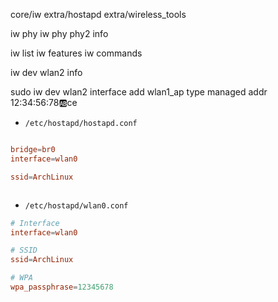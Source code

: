 core/iw
extra/hostapd
extra/wireless_tools

















iw phy
iw phy phy2 info


iw list
iw features
iw commands

iw dev wlan2 info




sudo iw dev wlan2 interface add wlan1_ap type managed addr 12:34:56:78:ab:ce





* `/etc/hostapd/hostapd.conf`

```conf

bridge=br0
interface=wlan0

ssid=ArchLinux



```


* `/etc/hostapd/wlan0.conf`

```conf
# Interface
interface=wlan0

# SSID
ssid=ArchLinux

# WPA
wpa_passphrase=12345678
```